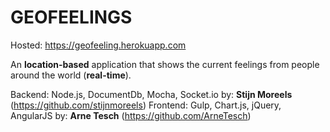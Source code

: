 # GEOFEELINGS

Hosted: https://geofeeling.herokuapp.com

An **location-based** application that shows the current feelings from people around the world (**real-time**).

Backend: Node.js, DocumentDb, Mocha, Socket.io
by: **Stijn Moreels** (https://github.com/stijnmoreels)
Frontend: Gulp, Chart.js, jQuery, AngularJS
by: **Arne Tesch** (https://github.com/ArneTesch)
